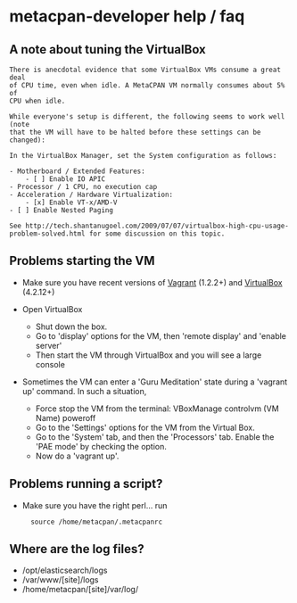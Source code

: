 # metacpan-developer help / faq

## A note about tuning the VirtualBox

    There is anecdotal evidence that some VirtualBox VMs consume a great deal
    of CPU time, even when idle. A MetaCPAN VM normally consumes about 5% of
    CPU when idle.

    While everyone's setup is different, the following seems to work well (note
    that the VM will have to be halted before these settings can be changed):

    In the VirtualBox Manager, set the System configuration as follows:

    - Motherboard / Extended Features:
        - [ ] Enable IO APIC
    - Processor / 1 CPU, no execution cap
    - Acceleration / Hardware Virtualization:
        - [x] Enable VT-x/AMD-V
    - [ ] Enable Nested Paging

    See http://tech.shantanugoel.com/2009/07/07/virtualbox-high-cpu-usage-problem-solved.html for some discussion on this topic.

## Problems starting the VM

- Make sure you have recent versions of [Vagrant](http://www.vagrantup.com/downloads.html) (1.2.2+) and [VirtualBox](https://www.virtualbox.org/wiki/Downloads) (4.2.12+)

- Open VirtualBox
    - Shut down the box.
    - Go to 'display' options for the VM, then 'remote display' and 'enable server'
    - Then start the VM through VirtualBox and you will see a large console

- Sometimes the VM can enter a 'Guru Meditation' state during a 'vagrant up' command. In such a situation,
    - Force stop the VM from the terminal: VBoxManage controlvm (VM Name) poweroff
    - Go to the 'Settings' options for the VM from the Virtual Box.
    - Go to the 'System' tab, and then the 'Processors' tab. Enable the 'PAE mode' by checking the option.
    - Now do a 'vagrant up'.

## Problems running a script?

- Make sure you have the right perl... run

        source /home/metacpan/.metacpanrc

## Where are the log files?

- /opt/elasticsearch/logs
- /var/www/[site]/logs
- /home/metacpan/[site]/var/log/
